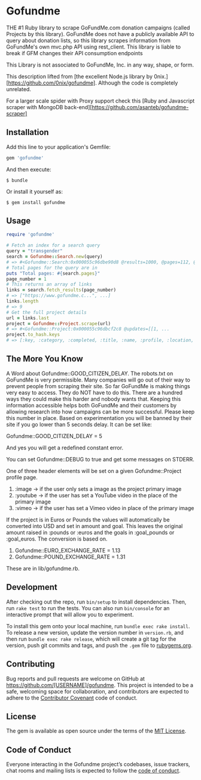 # Gofundme

THE #1 Ruby library to scrape GoFundMe.com donation campaigns (called Projects by this library). GoFundMe does not have a publicly available API to query about donation lists, so this library scrapes information from GoFundMe's own mvc.php API using rest_client. This library is liable to break if GFM changes their API consumption endpoints

This Library is not associated to GoFundMe, Inc. in any way, shape, or form.

This description lifted from [the excellent Node.js library by 0nix.][https://github.com/0nix/gofundme]. Although the code is completely unrelated.

For a larger scale spider with Proxy support check this [Ruby and Javascript scraper with MongoDB back-end][https://github.com/asanteb/gofundme-scraper]

## Installation

Add this line to your application's Gemfile:

```ruby
gem 'gofundme'
```

And then execute:

    $ bundle

Or install it yourself as:

    $ gem install gofundme

## Usage

```ruby
require 'gofundme'

# Fetch an index for a search query
query = "transgender"
search = Gofundme::Search.new(query)
# => #<Gofundme::Search:0x000055c96dbe90d8 @results=1000, @pages=112, @query="transgender">
# Total pages for the query are in
puts "Total pages: #{search.pages}"
page_number = 1
# This returns an array of links
links = search.fetch_results(page_number)
# => ["https://www.gofundme.c...", ...]
links.length
# => 9
# Get the full project details
url = links.last
project = Gofundme::Project.scrape(url)
# => #<Gofundme::Project:0x000055c96dbcf2c8 @updates=[[1, ...
project.to_hash.keys
# => [:key, :category, :completed, :title, :name, :profile, :location, :image, :youtube, :vimeo, :images, :shares, :amount, :goal, :pounds, :euros, :goal_pounds, :goal_euros, :backers, :time, :trending, :english, :story_text, :story_html, :link_count, :updates_count, :created_at, :fb_shares, :updates]
```

## The More You Know

A Word about Gofundme::GOOD_CITIZEN_DELAY. The robots.txt on GoFundMe is very permissible. Many companies will go out of their way to prevent people from scraping their site. So far GoFundMe is making things very easy to access. They do NOT have to do this. There are a hundred ways they could make this harder and nobody wants that. Keeping this information accessible helps both GoFundMe and their customers by allowing research into how campaigns can be more successful. Please keep this number in place. Based on experimentation you will be banned by their site if you go lower than 5 seconds delay. It can be set like:

Gofundme::GOOD_CITIZEN_DELAY = 5

And yes you will get a redefined constant error.

You can set Gofundme::DEBUG to true and get some messages on STDERR.

One of three header elements will be set on a given Gofundme::Project profile page.

1. :image -> if the user only sets a image as the project primary image
2. :youtube -> if the user has set a YouTube video in the place of the primary image
3. :vimeo -> if the user has set a Vimeo video in place of the primary image

If the project is in Euros or Pounds the values will automatically be converted into USD and set in amount and goal. This leaves the original amount raised in :pounds or :euros and the goals in :goal_pounds or :goal_euros. The conversion is based on.

1. Gofundme::EURO_EXCHANGE_RATE = 1.13
2. Gofundme::POUND_EXCHANGE_RATE = 1.31

These are in lib/gofundme.rb.

## Development

After checking out the repo, run `bin/setup` to install dependencies. Then, run `rake test` to run the tests. You can also run `bin/console` for an interactive prompt that will allow you to experiment.

To install this gem onto your local machine, run `bundle exec rake install`. To release a new version, update the version number in `version.rb`, and then run `bundle exec rake release`, which will create a git tag for the version, push git commits and tags, and push the `.gem` file to [rubygems.org](https://rubygems.org).

## Contributing

Bug reports and pull requests are welcome on GitHub at https://github.com/[USERNAME]/gofundme. This project is intended to be a safe, welcoming space for collaboration, and contributors are expected to adhere to the [Contributor Covenant](http://contributor-covenant.org) code of conduct.

## License

The gem is available as open source under the terms of the [MIT License](https://opensource.org/licenses/MIT).

## Code of Conduct

Everyone interacting in the Gofundme project’s codebases, issue trackers, chat rooms and mailing lists is expected to follow the [code of conduct](https://github.com/[USERNAME]/gofundme/blob/master/CODE_OF_CONDUCT.md).
